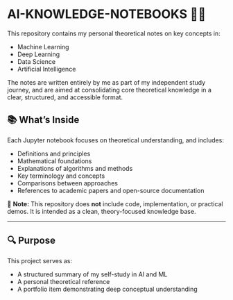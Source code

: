 # AI-KNOWLEDGE-NOTEBOOKS 🧠📘

This repository contains my personal theoretical notes on key concepts in:

- Machine Learning  
- Deep Learning  
- Data Science  
- Artificial Intelligence  

The notes are written entirely by me as part of my independent study journey, and are aimed at consolidating core theoretical knowledge in a clear, structured, and accessible format.

## 📚 What’s Inside

Each Jupyter notebook focuses on theoretical understanding, and includes:
- Definitions and principles
- Mathematical foundations
- Explanations of algorithms and methods
- Key terminology and concepts
- Comparisons between approaches
- References to academic papers and open-source documentation

🛑 **Note:** This repository does **not** include code, implementation, or practical demos. It is intended as a clean, theory-focused knowledge base.

---


## 🔍 Purpose

This project serves as:
- A structured summary of my self-study in AI and ML
- A personal theoretical reference
- A portfolio item demonstrating deep conceptual understanding
